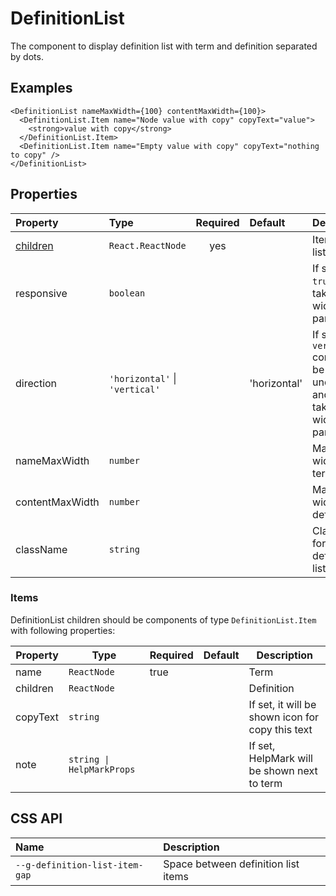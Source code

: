 <!--GITHUB_BLOCK-->

# DefinitionList

<!--/GITHUB_BLOCK-->

The component to display definition list with term and definition separated by dots.

## Examples

<!--LANDING_BLOCK

<ExampleBlock
    code={`
<DefinitionList nameMaxWidth={100} contentMaxWidth={100}>
    <DefinitionList.Item name="Node value with copy" copyText="value">
        <strong>value with copy</strong>
    </DefinitionList.Item>
    <DefinitionList.Item name="Empty value with copy" copyText="nothing to copy" />
</DefinitionList>
`}
>
<UIKit.DefinitionList nameMaxWidth={100} contentMaxWidth={100}>
    <UIKit.DefinitionListItem name="Node value with copy" copyText="value">
        <strong>value with copy</strong>
    </UIKit.DefinitionListItem>
    <UIKit.DefinitionListItem name="Empty value with copy" copyText="nothing to copy" />
</UIKit.DefinitionList>;
</ExampleBlock>

LANDING_BLOCK-->

<!--GITHUB_BLOCK-->

```tsx
<DefinitionList nameMaxWidth={100} contentMaxWidth={100}>
  <DefinitionList.Item name="Node value with copy" copyText="value">
    <strong>value with copy</strong>
  </DefinitionList.Item>
  <DefinitionList.Item name="Empty value with copy" copyText="nothing to copy" />
</DefinitionList>
```

<!--/GITHUB_BLOCK-->

## Properties

| Property           | Type                           | Required | Default      | Description                                                                                         |
| :----------------- | :----------------------------- | :------: | :----------- | :-------------------------------------------------------------------------------------------------- |
| [children](#items) | `React.ReactNode`              |   yes    |              | Items of the list                                                                                   |
| responsive         | `boolean`                      |          |              | If set to `true` list will take 100% width of its parent                                            |
| direction          | `'horizontal'` \| `'vertical'` |          | 'horizontal' | If set to `vertical` content will be located under name and list will take 100% width of its parent |
| nameMaxWidth       | `number`                       |          |              | Maximum width of term                                                                               |
| contentMaxWidth    | `number`                       |          |              | Maximum width of definition                                                                         |
| className          | `string`                       |          |              | Class name for the definition list                                                                  |

### Items

DefinitionList children should be components of type `DefinitionList.Item` with following properties:

| Property | Type                      | Required | Default | Description                                      |
| -------- | ------------------------- | -------- | ------- | ------------------------------------------------ |
| name     | `ReactNode`               | true     |         | Term                                             |
| children | `ReactNode`               |          |         | Definition                                       |
| copyText | `string`                  |          |         | If set, it will be shown icon for copy this text |
| note     | `string \| HelpMarkProps` |          |         | If set, HelpMark will be shown next to term      |

## CSS API

| Name                           | Description                         |
| :----------------------------- | :---------------------------------- |
| `--g-definition-list-item-gap` | Space between definition list items |
